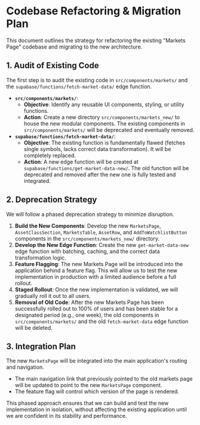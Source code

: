 # Codebase Refactoring & Migration Plan

This document outlines the strategy for refactoring the existing "Markets Page" codebase and migrating to the new architecture.

## 1. Audit of Existing Code

The first step is to audit the existing code in `src/components/markets/` and the `supabase/functions/fetch-market-data/` edge function.

*   **`src/components/markets/`**:
    *   **Objective**: Identify any reusable UI components, styling, or utility functions.
    *   **Action**: Create a new directory `src/components/markets_new/` to house the new modular components. The existing components in `src/components/markets/` will be deprecated and eventually removed.
*   **`supabase/functions/fetch-market-data/`**:
    *   **Objective**: The existing function is fundamentally flawed (fetches single symbols, lacks correct data transformation). It will be completely replaced.
    *   **Action**: A new edge function will be created at `supabase/functions/get-market-data-new/`. The old function will be deprecated and removed after the new one is fully tested and integrated.

## 2. Deprecation Strategy

We will follow a phased deprecation strategy to minimize disruption.

1.  **Build the New Components**: Develop the new `MarketsPage`, `AssetClassSection`, `MarketsTable`, `AssetRow`, and `AddToWatchlistButton` components in the `src/components/markets_new/` directory.
2.  **Develop the New Edge Function**: Create the new `get-market-data-new` edge function with batching, caching, and the correct data transformation logic.
3.  **Feature Flagging**: The new Markets Page will be introduced into the application behind a feature flag. This will allow us to test the new implementation in production with a limited audience before a full rollout.
4.  **Staged Rollout**: Once the new implementation is validated, we will gradually roll it out to all users.
5.  **Removal of Old Code**: After the new Markets Page has been successfully rolled out to 100% of users and has been stable for a designated period (e.g., one week), the old components in `src/components/markets/` and the old `fetch-market-data` edge function will be deleted.

## 3. Integration Plan

The new `MarketsPage` will be integrated into the main application's routing and navigation.

*   The main navigation link that previously pointed to the old markets page will be updated to point to the new `MarketsPage` component.
*   The feature flag will control which version of the page is rendered.

This phased approach ensures that we can build and test the new implementation in isolation, without affecting the existing application until we are confident in its stability and performance.